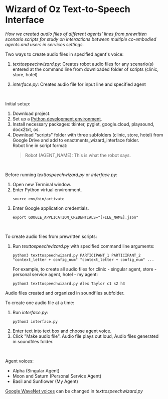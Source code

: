 # Wizard of Oz Text-to-Speech Interface

_How we created audio files of different agents' lines from prewritten scenario scripts for study on interactions between multiple co-embodied agents and users in services settings._

Two ways to create audio files in specified agent's voice:
1. _texttospeechwizard.py_: 
Creates robot audio files for any scenario(s) entered at the command line from downloaded folder of scripts (clinic, store, hotel)

2. _interface.py_:
Creates audio file for input line and specified agent
<br />

Initial setup:
1. Download project.
2. Set up a [Python development environment](https://cloud.google.com/python/setup).
3. Install necessary packages: tkinter, pyglet, google.cloud, playsound, docx2txt, os.
4. Download "scripts" folder with three subfolders (clinic, store, hotel) from Google Drive and add to enactments_wizard_interface folder.<br />
    Robot line in script format: 
    > Robot (AGENT_NAME): This is what the robot says.
<br />

Before running _texttospeechwizard.py_ or _interface.py_:
1. Open new Terminal window.
2. Enter Python virtual environment.<br />
    ```
    source env/bin/activate
    ```
3. Enter Google application credentials.<br />
    ```
    export GOOGLE_APPLICATION_CREDENTIALS="[FILE_NAME].json"
    ```
<br />

To create audio files from prewritten scripts:
1. Run _texttospeechwizard.py_ with specified command line arguments:<br />
    ```
    python3 texttospeechwizard.py PARTICIPANT_1 PARTICIPANT_2 "context_letter + config_num" "context_letter + config_num" ...
    ```
    For example, to create all audio files for clinic - singular agent, store - personal service agent, hotel - my agent:<br />
    ```
    python3 texttospeechwizard.py Alex Taylor c1 s2 h3
    ```
Audio files created and organized in soundfiles subfolder.
<br />

To create one audio file at a time:
1. Run _interface.py_:<br />
    ```
    python3 interface.py
    ```
2. Enter text into text box and choose agent voice.
3. Click "Make audio file". Audio file plays out loud, Audio files generated in soundfiles folder.
<br />

Agent voices:
* Alpha (Singular Agent)
* Moon and Saturn (Personal Service Agent)
* Basil and Sunflower (My Agent)

[Google WaveNet voices](https://cloud.google.com/text-to-speech/docs/voices) can be changed in _texttospeechwizard.py_

